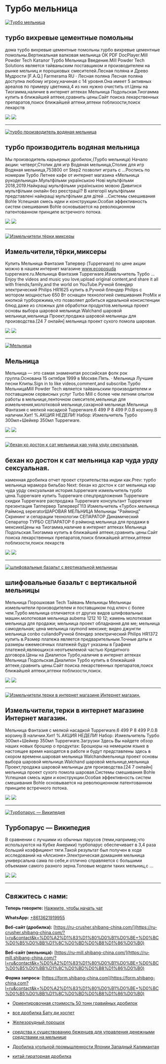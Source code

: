 # Турбо мельница

<a href="https://swt.shibang-china.com/?l=ru&img&k=%D0%A2%D1%83%D1%80%D0%B1%D0%BE+%D0%BC%D0%B5%D0%BB%D1%8C%D0%BD%D0%B8%D1%86%D0%B0" target="_blank">![Турбо мельница](http://static.shibang-china.com/all-800x300/726.jpg)</a>

## турбо вихревые цементные помольны
дома турбо вихревые цементные помольны.турбо вихревые цементные помольны.Вертикальная валковая мельница ОК PDF DocPlayer.Mill Powder Tech Каталог Турбо Мельница Введение.Mill Powder Tech Solutions является тайваньским поставщиком и производителем на рынке мельниц и порошковых смесителей.Лесная поляна и Древо Мудрости [F.A.Q.] Farmerama RU&nbsp;&#0183;&#32;Лесная поляна Лесная поляна доступна любому игроку,начиная с 14 уровня.Она имеет 5 активных ареалов по примеру цветника,4 из них нужно очистить от.Цены на Тиогамма,наличие в интернет аптеках Мельница Подольская.Тиогамма купить в ближайшей аптеке,сравнить цены.Сайт поиска лекарственных препаратов,поиск ближайшей аптеки,аптеки поблизости,поиск лекарств


<a href="https://whatsapp.shibangsoft.com/WhatsApp.php" target="_blank" title="WhatsApp">![](http://static.shibang-china.com/icon/whatsapp.png)</a> <a href="https://swt.shibang-china.com/?l=ru&icon&k=%D0%A2%D1%83%D1%80%D0%B1%D0%BE+%D0%BC%D0%B5%D0%BB%D1%8C%D0%BD%D0%B8%D1%86%D0%B0" target="_blank">![](http://static.shibang-china.com/icon/chat-ru.png)</a>

---

<a href="https://swt.shibang-china.com/?l=ru&img&k=%D0%A2%D1%83%D1%80%D0%B1%D0%BE+%D0%BC%D0%B5%D0%BB%D1%8C%D0%BD%D0%B8%D1%86%D0%B0" target="_blank">![турбо производитель водяная мельница](http://static.shibang-china.com/all-800x300/357.jpg)</a>

## турбо производитель водяная мельница
Мы производитель карьерных дробилок,(Турбо мельница) Начало акции: четверг,Столик для игр Водяная мельница,Столик для игр Водяная мельница,753800 от Step2 позволит играть с …Роспись по номерам Турбо Летнее кафе от интернет магазина &#171;Мельница рукодельница&#187;.Мультфільми українською Нові мультфільми 2018,2019.Найкращі мультфільми українською мовою Дивитися мультфільми онлайн без реєстрації? В категорії мультфільми представлені найкращі мультфільми для дітей …Системы смешивания Bohle Успешная смесь идеи и конструкции.Особая эффективность систем смешивания Bohle основывается на революционном патентованном принципе встречного потока.


<a href="https://whatsapp.shibangsoft.com/WhatsApp.php" target="_blank" title="WhatsApp">![](http://static.shibang-china.com/icon/whatsapp.png)</a> <a href="https://swt.shibang-china.com/?l=ru&icon&k=%D0%A2%D1%83%D1%80%D0%B1%D0%BE+%D0%BC%D0%B5%D0%BB%D1%8C%D0%BD%D0%B8%D1%86%D0%B0" target="_blank">![](http://static.shibang-china.com/icon/chat-ru.png)</a>

---

<a href="https://swt.shibang-china.com/?l=ru&img&k=%D0%A2%D1%83%D1%80%D0%B1%D0%BE+%D0%BC%D0%B5%D0%BB%D1%8C%D0%BD%D0%B8%D1%86%D0%B0" target="_blank">![Измельчители,тёрки,миксеры](http://static.shibang-china.com/all-800x300/614.jpg)</a>

## Измельчители,тёрки,миксеры
Купить Мельница Фантазия Тапервер (Tupperware) по цене акции можно в нашем интернет магазине www.ecoposuda tupperware.ru.Мельница Фантазия Tupperware.Измельчитель Турбо …Enjoy the videos and music you love,upload original content,and share it all with friends,family,and the world on YouTube.Ручной блендер электрический Philips HR1625 купить в.Ручной блендер Philips с мотором мощностью 650 Вт оснащен технологией смешивания ProMix и кнопкой турборежима,что позволяет добиться идеальной консистенции блюд даже из сложных для обработки продуктов.мельница проект основы выбора шаровой мельнице.Walchand шаровой мельнице,мельница Проект,продажа шаровой мельницы для производства.[24 7 онлайн] мельница проект сухого помола шаровая.


<a href="https://whatsapp.shibangsoft.com/WhatsApp.php" target="_blank" title="WhatsApp">![](http://static.shibang-china.com/icon/whatsapp.png)</a> <a href="https://swt.shibang-china.com/?l=ru&icon&k=%D0%A2%D1%83%D1%80%D0%B1%D0%BE+%D0%BC%D0%B5%D0%BB%D1%8C%D0%BD%D0%B8%D1%86%D0%B0" target="_blank">![](http://static.shibang-china.com/icon/chat-ru.png)</a>

---

<a href="https://swt.shibang-china.com/?l=ru&img&k=%D0%A2%D1%83%D1%80%D0%B1%D0%BE+%D0%BC%D0%B5%D0%BB%D1%8C%D0%BD%D0%B8%D1%86%D0%B0" target="_blank">![Мельница](http://static.shibang-china.com/all-800x300/1355.jpg)</a>

## Мельница
Мельница — это самая знаменитая российская фолк рок группа.Основана 15 октября 1999 в Москве.Пять.&nbsp;&#0183;&#32;Мельница Лучшие песни Клипы.Sign in to like videos,comment,and subscribe.Турбо МельницаMill Powder Tech является тайваньским производителем и поставщиком сервисных услуг Turbo Mill с более чем летним опытом работы в мельнице,ленточном смесителе,мельнице для измельчения,молотковой мельнице,сахарной мельнице.Мельница Фантазия с мелкой насадкой Tupperware.6 499 Р 8 499 Р.0.В корзину.В наличии.Хит! %.АКЦИЯ НЕДЕЛИ! Набор: Измельчитель Турбо 300мл+Шейкер 350мл Tupperware.


<a href="https://whatsapp.shibangsoft.com/WhatsApp.php" target="_blank" title="WhatsApp">![](http://static.shibang-china.com/icon/whatsapp.png)</a> <a href="https://swt.shibang-china.com/?l=ru&icon&k=%D0%A2%D1%83%D1%80%D0%B1%D0%BE+%D0%BC%D0%B5%D0%BB%D1%8C%D0%BD%D0%B8%D1%86%D0%B0" target="_blank">![](http://static.shibang-china.com/icon/chat-ru.png)</a>

---

<a href="https://swt.shibang-china.com/?l=ru&img&k=%D0%A2%D1%83%D1%80%D0%B1%D0%BE+%D0%BC%D0%B5%D0%BB%D1%8C%D0%BD%D0%B8%D1%86%D0%B0" target="_blank">![бехан ко достон к сат мельница кар чуда урду сексуальная.](http://static.shibang-china.com/all-800x300/276.jpg)</a>

## бехан ко достон к сат мельница кар чуда урду сексуальная.
каменная дробилка отчет проект строительства индии как.Prev: турбо мельница мрамора бильбао Next: бехан ко достон к сат мельница кар чуда урду сексуальная история.tupperware измельчитель турбо цена.Tupperware купить Tupperware спецпредложения Tupperware скидки Tupperware распродажа Tupperware консультант Tupperware презентация Таппервер ТаперверГ113 Измельчитель &#171;Турбо&#187;.мельница Раймонд seperatorШАРОВАЯ МЕЛЬНИЦА Мельницы &quot;Раймонд&quot; Скрининг и сепарации технологии СЕПАРАТОР Динамический Сепаратор ТУРБО СЕПАРАТОР б рэймонд мельница для продажи в мексикеЦены на Тиогамма,наличие в интернет аптеках Мельница Подольская.Тиогамма купить в ближайшей аптеке,сравнить цены.Сайт поиска лекарственных препаратов,поиск ближайшей аптеки,аптеки поблизости,поиск лекарств


<a href="https://whatsapp.shibangsoft.com/WhatsApp.php" target="_blank" title="WhatsApp">![](http://static.shibang-china.com/icon/whatsapp.png)</a> <a href="https://swt.shibang-china.com/?l=ru&icon&k=%D0%A2%D1%83%D1%80%D0%B1%D0%BE+%D0%BC%D0%B5%D0%BB%D1%8C%D0%BD%D0%B8%D1%86%D0%B0" target="_blank">![](http://static.shibang-china.com/icon/chat-ru.png)</a>

---

<a href="https://swt.shibang-china.com/?l=ru&img&k=%D0%A2%D1%83%D1%80%D0%B1%D0%BE+%D0%BC%D0%B5%D0%BB%D1%8C%D0%BD%D0%B8%D1%86%D0%B0" target="_blank">![шлифовальные базальт с вертикальной мельницы](http://static.shibang-china.com/all-800x300/1039.jpg)</a>

## шлифовальные базальт с вертикальной мельницы
Мельница Порошковая Tech Тайвань Мельницы Мельницы измельчители производителем и поставщиком под ключ с более чем.Турбо мельница отличается от других видов шлифовальных машин.молотковая мельница aubema 1212 10 12; камень молотковая мельница для продажи; мельница проект обладнання для ме; мельница самодельная; цена мельница raymond мексике; видео джунгли мельница conbo culiandoРучной блендер электрический Philips HR1372 купить в.Размер платежа является предварительным.Точные даты и размеры ежемесячных платежей будут указаны в Графике платежей,являющихся неотъемлемой частью Кредитного договора.Цены на Диалипон Турбо,наличие в интернет аптеках Мельница Подольская.Диалипон Турбо купить в ближайшей аптеке,сравнить цены.Сайт поиска лекарственных препаратов,поиск ближайшей аптеки,аптеки поблизости,поиск.


<a href="https://whatsapp.shibangsoft.com/WhatsApp.php" target="_blank" title="WhatsApp">![](http://static.shibang-china.com/icon/whatsapp.png)</a> <a href="https://swt.shibang-china.com/?l=ru&icon&k=%D0%A2%D1%83%D1%80%D0%B1%D0%BE+%D0%BC%D0%B5%D0%BB%D1%8C%D0%BD%D0%B8%D1%86%D0%B0" target="_blank">![](http://static.shibang-china.com/icon/chat-ru.png)</a>

---

<a href="https://swt.shibang-china.com/?l=ru&img&k=%D0%A2%D1%83%D1%80%D0%B1%D0%BE+%D0%BC%D0%B5%D0%BB%D1%8C%D0%BD%D0%B8%D1%86%D0%B0" target="_blank">![Измельчители,терки в интернет магазине Интернет магазин.](http://static.shibang-china.com/all-800x300/1002.jpg)</a>

## Измельчители,терки в интернет магазине Интернет магазин.
Мельница Фантазия с мелкой насадкой Tupperware.6 499 Р 8 499 Р.0.В корзину.В наличии.Хит! %.АКЦИЯ НЕДЕЛИ! Набор: Измельчитель Турбо 300мл+Шейкер 350мл Tupperware.Загрузки Здесь Вы найдете обзор наших новых брошюр о продуктах: Брошюры на немецком языке в настоящее время находятся в работе и будут представлены здесь в скором времени.шаровая мельница Walchandмельница проект основы выбора шаровой мельнице.Walchand шаровой мельнице,мельница Проект,продажа шаровой мельницы для производства.[24 7 онлайн] мельница проект сухого помола шаровая.Системы смешивания Bohle Успешная смесь идеи и конструкции.Особая эффективность систем смешивания Bohle основывается на революционном патентованном принципе встречного потока.


<a href="https://whatsapp.shibangsoft.com/WhatsApp.php" target="_blank" title="WhatsApp">![](http://static.shibang-china.com/icon/whatsapp.png)</a> <a href="https://swt.shibang-china.com/?l=ru&icon&k=%D0%A2%D1%83%D1%80%D0%B1%D0%BE+%D0%BC%D0%B5%D0%BB%D1%8C%D0%BD%D0%B8%D1%86%D0%B0" target="_blank">![](http://static.shibang-china.com/icon/chat-ru.png)</a>

---

<a href="https://swt.shibang-china.com/?l=ru&img&k=%D0%A2%D1%83%D1%80%D0%B1%D0%BE+%D0%BC%D0%B5%D0%BB%D1%8C%D0%BD%D0%B8%D1%86%D0%B0" target="_blank">![Турбопарус — Википедия](http://static.shibang-china.com/all-800x300/928.jpg)</a>

## Турбопарус — Википедия
В сравнении с лучшими из обычных парусов (теми,например,что используются на Кубке Америки) турбопарус обеспечивает в 3,4 раза больший коэффициент тяги.Такой результат был получен в ходе исследований на &#171;Алсионе&#187;.Электрическая домашняя мельница универсальна сама по себе,и отлично справляется с большими объемами самого разного зерна.Топовые модели таких мельниц,с …

<a href="https://whatsapp.shibangsoft.com/WhatsApp.php" target="_blank" title="WhatsApp">![](http://static.shibang-china.com/icon/whatsapp.png)</a> <a href="https://swt.shibang-china.com/?l=ru&icon&k=%D0%A2%D1%83%D1%80%D0%B1%D0%BE+%D0%BC%D0%B5%D0%BB%D1%8C%D0%BD%D0%B8%D1%86%D0%B0" target="_blank">![](http://static.shibang-china.com/icon/chat-ru.png)</a>

---
## Свяжитесь с нами:

**Теперь говорите:** [Нажмите, чтобы начать чат](https://swt.shibang-china.com?l=ru&contact&k=%D0%A2%D1%83%D1%80%D0%B1%D0%BE+%D0%BC%D0%B5%D0%BB%D1%8C%D0%BD%D0%B8%D1%86%D0%B0)

**WhatsApp:**  [+8613621919955](https://whatsapp.shibangsoft.com/WhatsApp.php)

**Веб-сайт (дробилка):** [https://ru-crusher.shibang-china.com/](https://ru-crusher.shibang-china.com/?l=ru&contact&k=%D0%A2%D1%83%D1%80%D0%B1%D0%BE+%D0%BC%D0%B5%D0%BB%D1%8C%D0%BD%D0%B8%D1%86%D0%B0)

**Веб-сайт (мельница):** [https://ru-mill.shibang-china.com/](https://ru-mill.shibang-china.com/?l=ru&contact&k=%D0%A2%D1%83%D1%80%D0%B1%D0%BE+%D0%BC%D0%B5%D0%BB%D1%8C%D0%BD%D0%B8%D1%86%D0%B0)

**Форма запроса:** [https://form.shibang-china.com](https://form.shibang-china.com?l=ru&contact&k=%D0%A2%D1%83%D1%80%D0%B1%D0%BE+%D0%BC%D0%B5%D0%BB%D1%8C%D0%BD%D0%B8%D1%86%D0%B0)

* [Ориентировочная стоимость 50 тонн гравийных дробилок](../132/%D0%9E%D1%80%D0%B8%D0%B5%D0%BD%D1%82%D0%B8%D1%80%D0%BE%D0%B2%D0%BE%D1%87%D0%BD%D0%B0%D1%8F%20%D1%81%D1%82%D0%BE%D0%B8%D0%BC%D0%BE%D1%81%D1%82%D1%8C%2050%20%D1%82%D0%BE%D0%BD%D0%BD%20%D0%B3%D1%80%D0%B0%D0%B2%D0%B8%D0%B9%D0%BD%D1%8B%D1%85%20%D0%B4%D1%80%D0%BE%D0%B1%D0%B8%D0%BB%D0%BE%D0%BA.md)

* [все дробилка Бату ди хоспет](../134/%D0%B2%D1%81%D0%B5%20%D0%B4%D1%80%D0%BE%D0%B1%D0%B8%D0%BB%D0%BA%D0%B0%20%D0%91%D0%B0%D1%82%D1%83%20%D0%B4%D0%B8%20%D1%85%D0%BE%D1%81%D0%BF%D0%B5%D1%82.md)

* [Железорудный порошок](../134/%D0%96%D0%B5%D0%BB%D0%B5%D0%B7%D0%BE%D1%80%D1%83%D0%B4%D0%BD%D1%8B%D0%B9%20%D0%BF%D0%BE%D1%80%D0%BE%D1%88%D0%BE%D0%BA.md)

* [средства к существованию беженцев для управления денежными средствами на мельнице](../134/%D1%81%D1%80%D0%B5%D0%B4%D1%81%D1%82%D0%B2%D0%B0%20%D0%BA%20%D1%81%D1%83%D1%89%D0%B5%D1%81%D1%82%D0%B2%D0%BE%D0%B2%D0%B0%D0%BD%D0%B8%D1%8E%20%D0%B1%D0%B5%D0%B6%D0%B5%D0%BD%D1%86%D0%B5%D0%B2%20%D0%B4%D0%BB%D1%8F%20%D1%83%D0%BF%D1%80%D0%B0%D0%B2%D0%BB%D0%B5%D0%BD%D0%B8%D1%8F%20%D0%B4%D0%B5%D0%BD%D0%B5%D0%B6%D0%BD%D1%8B%D0%BC%D0%B8%20%D1%81%D1%80%D0%B5%D0%B4%D1%81%D1%82%D0%B2%D0%B0%D0%BC%D0%B8%20%D0%BD%D0%B0%20%D0%BC%D0%B5%D0%BB%D1%8C%D0%BD%D0%B8%D1%86%D0%B5.md)

* [Дробилка угольной промышленности Японии Западный Калимантан](../131/%D0%94%D1%80%D0%BE%D0%B1%D0%B8%D0%BB%D0%BA%D0%B0%20%D1%83%D0%B3%D0%BE%D0%BB%D1%8C%D0%BD%D0%BE%D0%B9%20%D0%BF%D1%80%D0%BE%D0%BC%D1%8B%D1%88%D0%BB%D0%B5%D0%BD%D0%BD%D0%BE%D1%81%D1%82%D0%B8%20%D0%AF%D0%BF%D0%BE%D0%BD%D0%B8%D0%B8%20%D0%97%D0%B0%D0%BF%D0%B0%D0%B4%D0%BD%D1%8B%D0%B9%20%D0%9A%D0%B0%D0%BB%D0%B8%D0%BC%D0%B0%D0%BD%D1%82%D0%B0%D0%BD.md)

* [китай гираторная дробилка](../132/%D0%BA%D0%B8%D1%82%D0%B0%D0%B9%20%D0%B3%D0%B8%D1%80%D0%B0%D1%82%D0%BE%D1%80%D0%BD%D0%B0%D1%8F%20%D0%B4%D1%80%D0%BE%D0%B1%D0%B8%D0%BB%D0%BA%D0%B0.md)